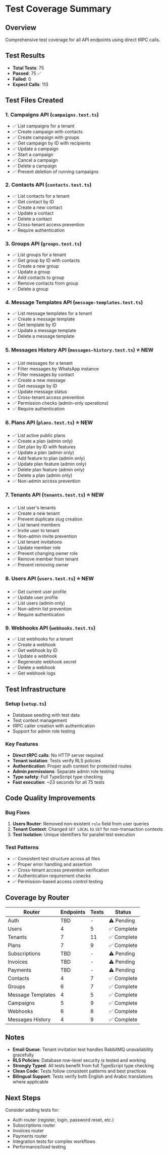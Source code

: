 # Test Coverage Summary

## Overview
Comprehensive test coverage for all API endpoints using direct tRPC calls.

## Test Results
- **Total Tests**: 75
- **Passed**: 75 ✅
- **Failed**: 0
- **Expect Calls**: 113

## Test Files Created

### 1. Campaigns API (`campaigns.test.ts`)
- ✅ List campaigns for a tenant
- ✅ Create campaign with contacts
- ✅ Create campaign with groups
- ✅ Get campaign by ID with recipients
- ✅ Update a campaign
- ✅ Start a campaign
- ✅ Cancel a campaign
- ✅ Delete a campaign
- ✅ Prevent deletion of running campaigns

### 2. Contacts API (`contacts.test.ts`)
- ✅ List contacts for a tenant
- ✅ Get contact by ID
- ✅ Create a new contact
- ✅ Update a contact
- ✅ Delete a contact
- ✅ Cross-tenant access prevention
- ✅ Require authentication

### 3. Groups API (`groups.test.ts`)
- ✅ List groups for a tenant
- ✅ Get group by ID with contacts
- ✅ Create a new group
- ✅ Update a group
- ✅ Add contacts to group
- ✅ Remove contacts from group
- ✅ Delete a group

### 4. Message Templates API (`message-templates.test.ts`)
- ✅ List message templates for a tenant
- ✅ Create a message template
- ✅ Get template by ID
- ✅ Update a message template
- ✅ Delete a message template

### 5. Messages History API (`messages-history.test.ts`) ⭐ NEW
- ✅ List messages for a tenant
- ✅ Filter messages by WhatsApp instance
- ✅ Filter messages by contact
- ✅ Create a new message
- ✅ Get message by ID
- ✅ Update message status
- ✅ Cross-tenant access prevention
- ✅ Permission checks (admin-only operations)
- ✅ Require authentication

### 6. Plans API (`plans.test.ts`) ⭐ NEW
- ✅ List active public plans
- ✅ Create a plan (admin only)
- ✅ Get plan by ID with features
- ✅ Update a plan (admin only)
- ✅ Add feature to plan (admin only)
- ✅ Update plan feature (admin only)
- ✅ Delete plan feature (admin only)
- ✅ Delete a plan (admin only)
- ✅ Non-admin access prevention

### 7. Tenants API (`tenants.test.ts`) ⭐ NEW
- ✅ List user's tenants
- ✅ Create a new tenant
- ✅ Prevent duplicate slug creation
- ✅ List tenant members
- ✅ Invite user to tenant
- ✅ Non-admin invite prevention
- ✅ List tenant invitations
- ✅ Update member role
- ✅ Prevent changing owner role
- ✅ Remove member from tenant
- ✅ Prevent removing owner

### 8. Users API (`users.test.ts`) ⭐ NEW
- ✅ Get current user profile
- ✅ Update user profile
- ✅ List users (admin only)
- ✅ Non-admin list prevention
- ✅ Require authentication

### 9. Webhooks API (`webhooks.test.ts`)
- ✅ List webhooks for a tenant
- ✅ Create a webhook
- ✅ Get webhook by ID
- ✅ Update a webhook
- ✅ Regenerate webhook secret
- ✅ Delete a webhook
- ✅ Get webhook logs

## Test Infrastructure

### Setup (`setup.ts`)
- Database seeding with test data
- Test context management
- tRPC caller creation with authentication
- Support for admin role testing

### Key Features
- **Direct tRPC calls**: No HTTP server required
- **Tenant isolation**: Tests verify RLS policies
- **Authentication**: Proper auth context for protected routes
- **Admin permissions**: Separate admin role testing
- **Type safety**: Full TypeScript type checking
- **Fast execution**: ~23 seconds for all 75 tests

## Code Quality Improvements

### Bug Fixes
1. **Users Router**: Removed non-existent `role` field from user queries
2. **Tenant Context**: Changed `SET LOCAL` to `SET` for non-transaction contexts
3. **Test Isolation**: Unique identifiers for parallel test execution

### Test Patterns
- ✅ Consistent test structure across all files
- ✅ Proper error handling and assertion
- ✅ Cross-tenant access prevention verification
- ✅ Authentication requirement checks
- ✅ Permission-based access control testing

## Coverage by Router

| Router | Endpoints | Tests | Status |
|--------|-----------|-------|--------|
| Auth | TBD | - | ⚠️ Pending |
| Users | 4 | 5 | ✅ Complete |
| Tenants | 7 | 11 | ✅ Complete |
| Plans | 7 | 9 | ✅ Complete |
| Subscriptions | TBD | - | ⚠️ Pending |
| Invoices | TBD | - | ⚠️ Pending |
| Payments | TBD | - | ⚠️ Pending |
| Contacts | 4 | 7 | ✅ Complete |
| Groups | 6 | 7 | ✅ Complete |
| Message Templates | 4 | 5 | ✅ Complete |
| Campaigns | 5 | 9 | ✅ Complete |
| Webhooks | 6 | 8 | ✅ Complete |
| Messages History | 4 | 9 | ✅ Complete |

## Notes

- **Email Queue**: Tenant invitation test handles RabbitMQ unavailability gracefully
- **RLS Policies**: Database row-level security is tested and working
- **Strongly Typed**: All tests benefit from full TypeScript type checking
- **Clean Code**: Tests follow consistent patterns and best practices
- **Bilingual Support**: Tests verify both English and Arabic translations where applicable

## Next Steps

Consider adding tests for:
- Auth router (register, login, password reset, etc.)
- Subscriptions router
- Invoices router
- Payments router
- Integration tests for complex workflows
- Performance/load testing
